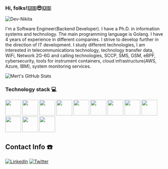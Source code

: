 ### Hi, folks!🇺🇸😎🇺🇸

<p align="left"> <img src="https://komarev.com/ghpvc/?username=Dev-Nikita&label=Profile%20views&color=0e75b6&style=flat" alt="Dev-Nikita" /> </p>

I'm a Software Engineer(Backend Developer). I have a Ph.D. in information systems and technology. The main programming language is Golang. I have 4 years of experience in different companies. I strive to develop further in the direction of IT development. I study different technologies, I am interested in telecommunications technology, technology transfer data, WiFi, Network 2G-6G and calling technologies, SCCP, SMS, GSM, eBPF, cybersecurity, tools for instrument containers, cloud infrastructure(AWS, Azure, IBM), system monitoring services.

![Mert's GitHub Stats](https://github-readme-stats.vercel.app/api?username=Dev-Nikita&show_icons=true)


### Technology stack 💻

<code><a href="https://go.dev/" target="_blank"><img height="50" src="https://www.vectorlogo.zone/logos/golang/golang-ar21.svg"></a></code>
<code><a href="https://cloud.google.com/" target="_blank"><img height="50" src="https://www.vectorlogo.zone/logos/google_cloud/google_cloud-icon.svg"></a></code>
<code><a href="https://www.docker.com/" target="_blank"><img height="50" src="https://www.vectorlogo.zone/logos/docker/docker-ar21.svg"></a></code>
<code><a href="https://aws.amazon.com/" target="_blank"><img height="50" src="https://www.vectorlogo.zone/logos/amazon_aws/amazon_aws-ar21.svg"></a></code>
<code><a href="https://azure.microsoft.com/" target="_blank"><img height="50" src="https://www.vectorlogo.zone/logos/microsoft_azure/microsoft_azure-ar21.svg"></a></code>
<code><a href="https://kubernetes.io/" target="_blank"><img height="50" src="https://www.vectorlogo.zone/logos/kubernetes/kubernetes-ar21.svg"></a></code>
<code><a href="https://www.linuxfoundation.org/" target="_blank"><img height="50" src="https://www.vectorlogo.zone/logos/linuxfoundation/linuxfoundation-ar21.svg"></a></code>
<code><a href="https://www.hashicorp.com/" target="_blank"><img height="50" src="https://www.vectorlogo.zone/logos/hashicorp/hashicorp-ar21.svg"></a></code>
<code><a href="https://www.cncf.io/" target="_blank"><img height="50" src="https://www.vectorlogo.zone/logos/cncfio/cncfio-ar21.svg"></a></code>
<code><a href="https://www.ibm.com/cloud" target="_blank"><img height="50" src="https://www.vectorlogo.zone/logos/ibm/ibm-ar21.svg"></a></code>
<code><a href="https://docs.microsoft.com/tr-tr/dotnet/welcome" target="_blank"><img height="50" src="https://www.vectorlogo.zone/logos/dotnet/dotnet-ar21.svg"></a></code>
<code><a href="https://git-scm.com/" target="_blank"><img height="50" src="https://www.vectorlogo.zone/logos/git-scm/git-scm-ar21.svg"></a></code>

## Contact Info ☎️
[![LinkedIn](https://img.shields.io/badge/LinkedIn-grey?style=for-the-badge&logo=LinkedIn)](https://www.linkedin.com/in/nikita-t-788846197/)
[![Twitter](https://img.shields.io/twitter/url?logo=Twitter&style=for-the-badge&url=https%3A%2F%2Ftwitter.com%2FMrNikitaN)](https://twitter.com/MrNikitaN/)

